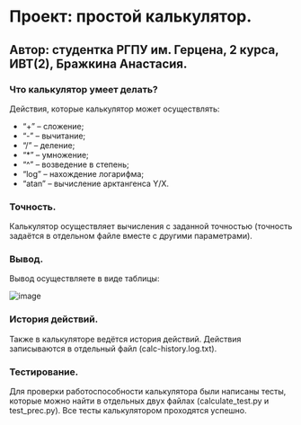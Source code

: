 # Проект: простой калькулятор.

## Автор: студентка РГПУ им. Герцена, 2 курса, ИВТ(2), Бражкина Анастасия.

### Что калькулятор умеет делать?

Действия, которые калькулятор может осуществлять:

- “+” – сложение;
- “-” – вычитание;
- “/” – деление;
- “*” – умножение;
- “^” – возведение в степень;
- “log” – нахождение логарифма;
- “atan” – вычисление арктангенса Y/X.

### Точность.

Калькулятор осуществляет вычисления с заданной точностью (точность задаётся в отдельном файле вместе с другими параметрами).

### Вывод.

Вывод осуществляете в виде таблицы:

![image](https://github.com/python-basic/sem3-ivt19-task1-nas-tya/blob/master/Screenshot%202020-12-23%20at%207.17.53%20PM.png)

### История действий.

Также в калькуляторе ведётся история действий. Действия записываются в отдельный файл (calc-history.log.txt).

### Тестирование.

Для проверки работоспособности калькулятора были написаны тесты, которые можно найти в отдельных двух файлах (calculate_test.py и test_prec.py). Все тесты калькулятором проходятся успешно.
